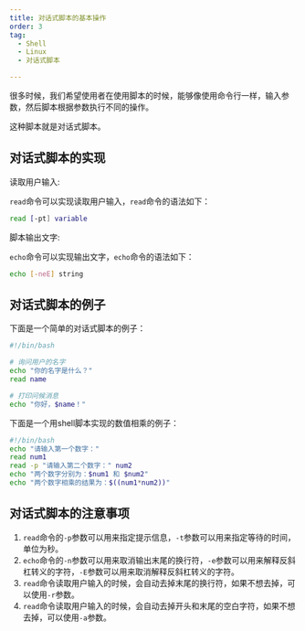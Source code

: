 ```yaml
---
title: 对话式脚本的基本操作
order: 3
tag:
  - Shell
  - Linux
  - 对话式脚本

---
```


很多时候，我们希望使用者在使用脚本的时候，能够像使用命令行一样，输入参数，然后脚本根据参数执行不同的操作。

这种脚本就是对话式脚本。

## 对话式脚本的实现

读取用户输入:

`read`命令可以实现读取用户输入，`read`命令的语法如下：

```bash
read [-pt] variable
```

脚本输出文字:

`echo`命令可以实现输出文字，`echo`命令的语法如下：

```bash
echo [-neE] string
```

## 对话式脚本的例子

下面是一个简单的对话式脚本的例子：

```bash
#!/bin/bash

# 询问用户的名字
echo "你的名字是什么？"
read name

# 打印问候消息
echo "你好，$name！"
```

下面是一个用shell脚本实现的数值相乘的例子：

```bash
#!/bin/bash
echo "请输入第一个数字："
read num1
read -p "请输入第二个数字：" num2
echo "两个数字分别为：$num1 和 $num2"
echo "两个数字相乘的结果为：$((num1*num2))"
```

## 对话式脚本的注意事项

1. `read`命令的`-p`参数可以用来指定提示信息，`-t`参数可以用来指定等待的时间，单位为秒。
2. `echo`命令的`-n`参数可以用来取消输出末尾的换行符，`-e`参数可以用来解释反斜杠转义的字符，`-E`参数可以用来取消解释反斜杠转义的字符。
3. `read`命令读取用户输入的时候，会自动去掉末尾的换行符，如果不想去掉，可以使用`-r`参数。
4. `read`命令读取用户输入的时候，会自动去掉开头和末尾的空白字符，如果不想去掉，可以使用`-a`参数。

